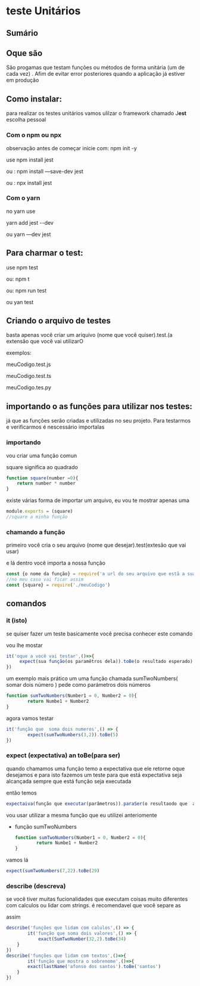 # teste Unitários

## Sumário

## Oque são

São progamas que testam funções ou métodos de forma unitária (um de cada vez) .  Afim de evitar error posteriores quando a aplicação já estiver em produção

## Como instalar:

para realizar os testes unitários vamos ulilzar o framework  chamado J**est** escolha pessoal  

### Com o npm ou npx

observação antes de começar inicie com: npm init -y

use npm install jest 

ou : npm install —save-dev jest

ou : npx install jest 

### Com o yarn

no yarn use

yarn add jest --dev

ou  yarn —dev jest

## Para charmar o test:

use npm test

ou: npm t

ou: npm run test

 ou yan test

## Criando o arquivo de testes

basta apenas  você criar um ariquivo  (nome que você quiser).test.(a extensão que você vai utilizarO

exemplos:

 meuCodigo.test.js  

 meuCodigo.test.ts

meuCodigo.tes.py

## importando o as funções para utilizar nos testes:

já que as funções serão criadas e utilizadas no seu projeto. Para testarmos e verificarmos  é nescessário importalas

### importando

vou criar uma função comun

square significa ao quadrado 

```jsx
function square(number =0){
	return number * number
}
```

existe  várias forma de importar um arquivo, eu vou te mostrar apenas uma 

```jsx
module.exports = (square)
//square a minha função
```

### chamando a função

primeiro você cria o seu arquivo (nome que desejar).test(extesão que vai usar)

e lá dentro você importa a nossa função

```jsx
const {o nome da função} = require('a url do seu arquivo que estã a sua função')
//no meu caso vai ficar assim
const {square} = require('./meuCodigo')

```

## comandos

### it (isto)

se quiser fazer um teste basicamente você precisa conhecer este comando

vou lhe mostar 

```jsx
it('oque a você vai testar',()=>{
	 expect(sua função(os paramêtros dela)).toBe(o resultado esperado)
})
```

um exemplo mais prático um uma função chamada sumTwoNumbers( somar dois número )  pede como parámetros dois números

```jsx
function sumTwoNumbers(Number1 = 0, Number2 = 0){
		return Numbe1 + Number2 
}
```

agora vamos testar 

```jsx
it('função que  soma dois numeros',() => {
		expect(sumTwoNumbers(3,2)).toBe(5)
})
```

### expect (expectativa) an toBe(para ser)

quando chamamos uma função temo a  expectativa que ele retorne oque desejamos e para isto fazemos um teste para que está expectativa seja alcançada sempre que está função seja executada

então temos 

```jsx
expectaiva(função que executar(parâmetros)).paraSer(o resultaodo que  a função tem retornar)
```

vou usar  utilizar a mesma função que eu utilizei anteriomente

- função sumTwoNumbers

    ```jsx
    function sumTwoNumbers(Number1 = 0, Number2 = 0){
    		return Numbe1 + Number2 
    }
    ```

vamos lá

```jsx
expect(sumTwoNumbers(7,22).toBe(29)
```

### describe (descreva)

se você tiver muitas fucionalidades que executam coisas muito diferentes com calculos ou lidar com strings.  é recomendavel que você separe as 

assim

```jsx
describe('funções que lidam com calulos',() => {
		it('função que soma dois valores',() => {
			exact(SumTwoNumber(32,2).toBe(34)
	}
})
describe('funções que lidam com textos',()=>{
		it('função que mostra o sobrenome',()=>{
		exact(lastName('afonso dos santos').toBe('santos')
	}
})
```
